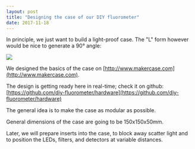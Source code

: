 ```yaml
---
layout: post
title: "Designing the case of our DIY fluorometer"
date: 2017-11-18
---
```


In principle, we just want to build a light-proof case. 
The "L" form however would be nice to generate a 90° angle:

![](./images/IMG_0834.JPG")

We designed the basics of the case on 
[http://www.makercase.com](http://www.makercase.com).

The design is getting ready here in real-time; check it on github:
[https://github.com/diy-fluorometer/hardware](https://github.com/diy-fluorometer/hardware)

The general idea is to make the case as modular as possible.

General dimensions of the case are going to be 150x150x50mm.

Later, we will prepare inserts into the case, to block away scatter light and 
to position the LEDs, filters, and detectors at variable distances.

